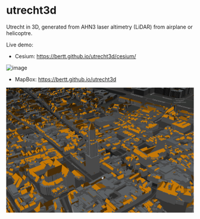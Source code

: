 # utrecht3d

Utrecht in 3D, generated from AHN3 laser altimetry (LiDAR) from airplane or helicoptre.

Live demo: 

- Cesium: https://bertt.github.io/utrecht3d/cesium/

![image](https://user-images.githubusercontent.com/538812/227028533-64c1f8a1-72e9-4fbc-a7d1-d08f5269f2e1.png)

- MapBox: https://bertt.github.io/utrecht3d

![utrecht](utrecht.png)
